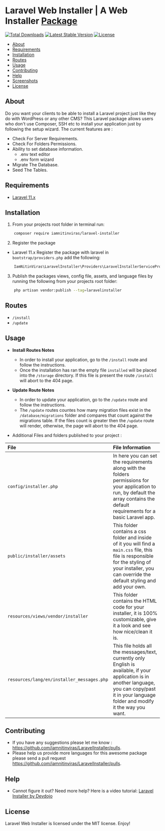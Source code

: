 # Laravel Web Installer | A Web Installer [Package](https://packagist.org/packages/iamnitinviras/laravel-installer)

[![Total Downloads](https://poser.pugx.org/iamnitinviras/laravel-installer/d/total.svg)](https://packagist.org/packages/iamnitinviras/laravel-installer)
[![Latest Stable Version](https://poser.pugx.org/iamnitinviras/laravel-installer/v/stable.svg)](https://packagist.org/packages/iamnitinviras/laravel-installer)
[![License](https://poser.pugx.org/iamnitinviras/laravel-installer/license.svg)](https://packagist.org/packages/iamnitinviras/laravel-installer)

- [About](#about)
- [Requirements](#requirements)
- [Installation](#installation)
- [Routes](#routes)
- [Usage](#usage)
- [Contributing](#contributing)
- [Help](#help)
- [Screenshots](#screenshots)
- [License](#license)

## About

Do you want your clients to be able to install a Laravel project just like they do with WordPress or any other CMS?
This Laravel package allows users who don't use Composer, SSH etc to install your application just by following the setup wizard.
The current features are :

- Check For Server Requirements.
- Check For Folders Permissions.
- Ability to set database information.
	- .env text editor
	- .env form wizard
- Migrate The Database.
- Seed The Tables.

## Requirements

* [Laravel 11.x](https://laravel.com/docs/11.x/installation)

## Installation

1. From your projects root folder in terminal run:

```bash
    composer require iamnitinviras/laravel-installer
```

2. Register the package

* Laravel 11.x
Register the package with laravel in `bootstrap/providers.php` add the following:

```php
	IamNitinViras\LaravelInstaller\Providers\LaravelInstallerServiceProvider::class
```

3. Publish the packages views, config file, assets, and language files by running the following from your projects root folder:

```bash
    php artisan vendor:publish --tag=laravelinstaller
```

## Routes

* `/install`
* `/update`

## Usage

* **Install Routes Notes**
	* In order to install your application, go to the `/install` route and follow the instructions.
	* Once the installation has ran the empty file `installed` will be placed into the `/storage` directory. If this file is present the route `/install` will abort to the 404 page.

* **Update Route Notes**
	* In order to update your application, go to the `/update` route and follow the instructions.
	* The `/update` routes countes how many migration files exist in the `/database/migrations` folder and compares that count against the migrations table. If the files count is greater then the `/update` route will render, otherwise, the page will abort to the 404 page.

* Additional Files and folders published to your project :

|File|File Information|
|:------------|:------------|
|`config/installer.php`|In here you can set the requirements along with the folders permissions for your application to run, by default the array contains the default requirements for a basic Laravel app.|
|`public/installer/assets`|This folder contains a css folder and inside of it you will find a `main.css` file, this file is responsible for the styling of your installer, you can override the default styling and add your own.|
|`resources/views/vendor/installer`|This folder contains the HTML code for your installer, it is 100% customizable, give it a look and see how nice/clean it is.|
|`resources/lang/en/installer_messages.php`|This file holds all the messages/text, currently only English is available, if your application is in another language, you can copy/past it in your language folder and modify it the way you want.|

## Contributing

* If you have any suggestions please let me know : https://github.com/iamnitinviras/LaravelInstaller/pulls.
* Please help us provide more languages for this awesome package please send a pull request https://github.com/iamnitinviras/LaravelInstaller/pulls.

## Help

* Cannot figure it out? Need more help? Here is a video tutorial: [Laravel Installer by Devdojo](https://www.youtube.com/watch?v=Jput5doFYLg)
## License

Laravel Web Installer is licensed under the MIT license. Enjoy!
